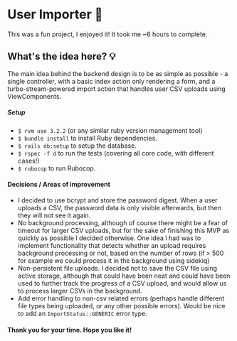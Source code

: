 # User Importer 🤖
This was a fun project, I enjoyed it! It took me ~6 hours to complete.

## What's the idea here? 💡
The main idea behind the backend design is to be as simple as possible - a single controller, with a basic index action only rendering a form, and a turbo-stream-powered import action that handles user CSV uploads using ViewComponents.

##### Setup
- `$ rvm use 3.2.2` (or any similar ruby version management tool)
- `$ bundle install` to install Ruby dependencies.
- `$ rails db:setup` to setup the database.
- `$ rspec -f d` to run the tests (covering all core code, with different cases!)
- `$ rubocop` to run Rubocop.

#### Decisions / Areas of improvement

- I decided to use bcrypt and store the password digest. When a user uploads a CSV, the password data is only visible afterwards, but then they will not see it again.
- No background processing, although of course there might be a fear of timeout for larger CSV uploads, but for the sake of finishing this MVP as quickly as possible I decided otherwise. One idea I had was to implement functionality that detects whether an upload requires background processing or not, based on the number of rows (if > 500 for example we could process it in the background using sidekiq)
- Non-persistent file uploads. I decided not to save the CSV file using active storage, although that could have been neat and could have been used to further track the progress of a CSV upload, and would allow us to process larger CSVs in the background.
- Add error handling to non-csv related errors (perhaps handle different file types being uploaded, or any other possible errors). Would be nice to add an `ImportStatus::GENERIC` error type.

#### Thank you for your time. Hope you like it!
